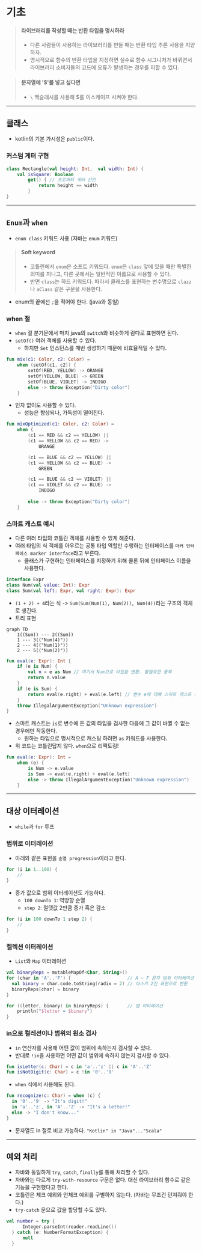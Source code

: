 # 기초

> #### 라이브러리를 작성할 때는 반환 타입을 명시하라
> - 다른 사람들이 사용하는 라이브러리를 만들 때는 반환 타입 추론 사용을 지양하자.
> - 명시적으로 함수의 반환 타입을 지정하면 실수로 함수 시그니처가 바뀌면서 라이브러리 소비자들의 코드에 오류가 발생하는 경우를 피할 수 있다.

> #### 문자열에 '$'를 넣고 싶다면
> - `\` 백슬래시를 사용해 $를 이스케이프 시켜야 한다.

---

## 클래스

- kotlin의 기본 가시성은 `public`이다.

### 커스텀 게터 구현

```kotlin
class Rectangle(val height: Int,  val width: Int) {
    val isSquare: Boolean
        get() { // 프로퍼티 게터 선언
            return height == width
        }
}
```

---

## `Enum`과 `when`

- `enum class` 키워드 사용 (자바는 `enum` 키워드)

> #### Soft keyword
> - 코틀린에서 `enum`은 소프트 키워드다. `enum`은 `class` 앞에 있을 때만 특별한 의미를 지니고, 다른 곳에서는 일반적인 이름으로 사용할 수 있다.
> - 반면 `class`는 하드 키워드다. 따라서 클래스를 표현하는 변수명으로 `clazz`나 `aClass` 같은 구문을 사용한다.

- enum의 끝에선 `;`을 적어야 한다. (java와 동일)

### when 절

- `when` 절 분기문에서 마치 java의 `switch`와 비슷하게 람다로 표현하면 된다.
- `setOf()` 여러 객체를 사용할 수 있다.
  - 하지만 `Set` 인스턴스를 매번 생성하기 때문에 비효율적일 수 있다.

```kotlin
fun mix(c1: Color, c2: Color) =
    when (setOf(c1, c2)) {
        setOf(RED, YELLOW) -> ORANGE
        setOf(YELLOW, BLUE) -> GREEN
        setOf(BLUE, VIOLET) -> INDIGO
        else -> throw Exception("Dirty color")
    }
```

- 인자 없이도 사용할 수 있다.
  - 성능은 향상되나, 가독성이 떨어진다.

```kotlin
fun mixOptimized(c1: Color, c2: Color) =
    when {
        (c1 == RED && c2 == YELLOW) ||
        (c1 == YELLOW && c2 == RED) -> 
            ORANGE

        (c1 == BLUE && c2 == YELLOW) ||
        (c1 == YELLOW && c2 == BLUE) ->
            GREEN

        (c1 == BLUE && c2 == VIOLET) ||
        (c1 == VIOLET && c2 == BLUE) ->
            INDIGO
        
        else -> throw Exception("Dirty color")
    }
```

### 스마트 캐스트 예시

- 다른 여러 타입의 코틀린 객체를 사용할 수 있게 해준다.
- 여러 타입의 식 객체를 아우르는 공통 타입 역할만 수행하는 인터페이스를 `마커 인터페이스 marker interface`라고 부른다.
  - 클래스가 구현하는 인터페이스를 지정하기 위해 콜론 뒤에 인터페이스 이름을 사용한다.

```kotlin
interface Expr
class Num(val value: Int): Expr
class Sum(val left: Expr, val right: Expr): Expr
```

- `(1 + 2) + 4`라는 식 -> `Sum(Sum(Num(1), Num(2)), Num(4))`라는 구조의 객체로 생긴다.
- 트리 표현

```mermaid
graph TD
    1((Sum)) --- 2((Sum))
    1 --- 3(("Num(4)"))
    2 --- 4(("Num(1)"))
    2 --- 5(("Num(2)"))
``` 

```kotlin
fun eval(e: Expr): Int {
    if (e is Num) {
        val n = e as Num // 여기서 Num으로 타입을 변환. 불필요한 중복
        return n.value
    }
    if (e is Sum) {
        return eval(e.right) + eval(e.left) // 변수 e에 대해 스마트 캐스트 사용
    }
    throw IllegalArgumentException("Unknown expression")
}
```

- 스마트 캐스트는 `is`로 변수에 든 값의 타입을 검사한 다음에 그 값이 바뀔 수 없는 경우에만 작동한다.
  - 원하는 타입으로 명시적으로 캐스팅 하려면 `as` 키워드를 사용한다.
- 위 코드는 코틀린답지 않다. `when`으로 리팩토링!

```kotlin
fun eval(e: Expr): Int =
    when (e) {
        is Num -> e.value
        is Sum -> eval(e.right) + eval(e.left)
        else -> throw IllegalArgumentException("Unknown expression")
    }
```

---

## 대상 이터레이션

- `while`과 `for` 루프

### 범위로 이터레이션

- 아래와 같은 표현을 `순열 progression`이라고 한다.

```kotlin
for (i in 1..100) {
    // 
}
```

- 증가 값으로 범위 이터레이션도 가능하다.
  - `100 downTo 1`: 역방향 순열
  - `step 2`: 절댓값 2만큼 증가 혹은 감소

```kotlin
for (i in 100 downTo 1 step 2) {
    //
}
```

### 켈렉션 이터레이션

- `List`와 `Map` 이터레이션

```kotlin
val binaryReps = mutableMapOf<Char, String>()
for (char in 'A'..'F') {                     // A ~ F 문자 범위 이터레이션
  val binary = char.code.toString(radix = 2) // 아스키 2진 표현으로 변환
  binaryReps[char] = binary
}

for ((letter, binary) in binaryReps) {       // 맵 이터레이션
    println("$letter = $binary")
}
```

### in으로 컬레션이나 범위의 원소 검사

- `in` 연산자를 사용해 어떤 값이 범위에 속하는지 검사할 수 있다.
- 반대로 `!in`을 사용하면 어떤 값이 범위에 속하지 않는지 검사할 수 있다.

```kotlin
fun isLetter(c: Char) = c in 'a'..'z' || c in 'A'..'Z'
fun isNotDigit(c: Char) = c !in '0'..'9'
```

- `when` 식에서 사용해도 된다.

```kotlin
fun recognize(c: Char) = when (c) {
  in '0'..'9' -> "It's digit!"
  in 'a'..'z', in 'A'..'Z' -> "It's a letter!"
  else -> "I don't know..."
}
```

- 문자열도 in 절로 비교 가능하다. `"Kotlin" in "Java"..."Scala"`

---

## 예외 처리

- 자바와 동일하게 `try`, `catch`, `finally`를 통해 처리할 수 있다.
- 자바와는 다르게 `try-with-resource` 구문은 없다. 대신 라이브러리 함수로 같은 기능을 구현했다고 한다.
- 코틀린은 체크 예외와 언체크 예외를 구별하지 않는다. (자바는 무조건 던져줘야 한다.)
- `try-catch` 문으로 값을 할당할 수도 있다.

```kotlin
val number = try {
      Integer.parseInt(reader.readLine())
  } catch (e: NumberFormatException) {
      null
  }
```

